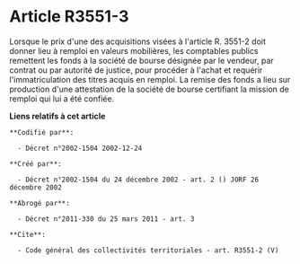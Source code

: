 # Article R3551-3

Lorsque le prix d'une des acquisitions visées à l'article R. 3551-2 doit donner lieu à remploi en valeurs mobilières, les
comptables publics remettent les fonds à la société de bourse désignée par le vendeur, par contrat ou par autorité de
justice, pour procéder à l'achat et requérir l'immatriculation des titres acquis en remploi. La remise des fonds a lieu sur
production d'une attestation de la société de bourse certifiant la mission de remploi qui lui a été confiée.

**Liens relatifs à cet article**

	**Codifié par**:

	  - Décret n°2002-1504 2002-12-24

	**Créé par**:

	  - Décret n°2002-1504 du 24 décembre 2002 - art. 2 () JORF 26 décembre 2002

	**Abrogé par**:

	  - Décret n°2011-330 du 25 mars 2011 - art. 3

	**Cite**:

	  - Code général des collectivités territoriales - art. R3551-2 (V)
